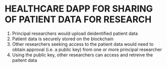 # HEALTHCARE DAPP FOR SHARING OF PATIENT DATA FOR RESEARCH
 
1. Principal researchers would upload deidentified patient data
2. Patient data is securely stored on the blockchain
3. Other researchers seeking access to the patient data would need to obtain approval (i.e. a public key) from one or more principal researcher
4. Using the public key, other researchers can access and retreive the paitent data
